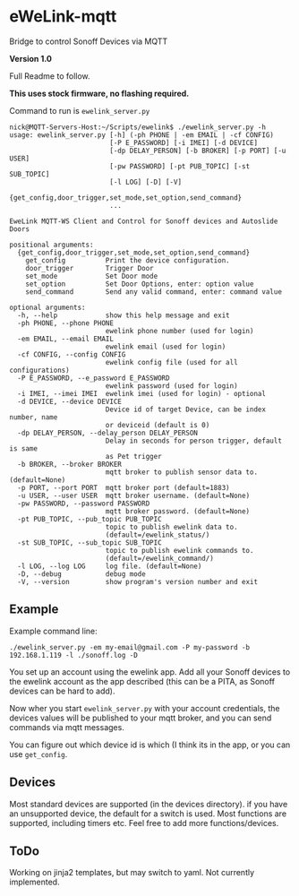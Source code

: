 # eWeLink-mqtt
Bridge to control Sonoff Devices via MQTT

**Version 1.0**

Full Readme to follow.

**This uses stock firmware, no flashing required.**

Command to run is `ewelink_server.py`

```
nick@MQTT-Servers-Host:~/Scripts/ewelink$ ./ewelink_server.py -h
usage: ewelink_server.py [-h] (-ph PHONE | -em EMAIL | -cf CONFIG)
                         [-P E_PASSWORD] [-i IMEI] [-d DEVICE]
                         [-dp DELAY_PERSON] [-b BROKER] [-p PORT] [-u USER]
                         [-pw PASSWORD] [-pt PUB_TOPIC] [-st SUB_TOPIC]
                         [-l LOG] [-D] [-V]
                         {get_config,door_trigger,set_mode,set_option,send_command}
                         ...

EweLink MQTT-WS Client and Control for Sonoff devices and Autoslide Doors

positional arguments:
  {get_config,door_trigger,set_mode,set_option,send_command}
    get_config          Print the device configuration.
    door_trigger        Trigger Door
    set_mode            Set Door mode
    set_option          Set Door Options, enter: option value
    send_command        Send any valid command, enter: command value

optional arguments:
  -h, --help            show this help message and exit
  -ph PHONE, --phone PHONE
                        ewelink phone number (used for login)
  -em EMAIL, --email EMAIL
                        ewelink email (used for login)
  -cf CONFIG, --config CONFIG
                        ewelink config file (used for all configurations)
  -P E_PASSWORD, --e_password E_PASSWORD
                        ewelink password (used for login)
  -i IMEI, --imei IMEI  ewelink imei (used for login) - optional
  -d DEVICE, --device DEVICE
                        Device id of target Device, can be index number, name
                        or deviceid (default is 0)
  -dp DELAY_PERSON, --delay_person DELAY_PERSON
                        Delay in seconds for person trigger, default is same
                        as Pet trigger
  -b BROKER, --broker BROKER
                        mqtt broker to publish sensor data to. (default=None)
  -p PORT, --port PORT  mqtt broker port (default=1883)
  -u USER, --user USER  mqtt broker username. (default=None)
  -pw PASSWORD, --password PASSWORD
                        mqtt broker password. (default=None)
  -pt PUB_TOPIC, --pub_topic PUB_TOPIC
                        topic to publish ewelink data to.
                        (default=/ewelink_status/)
  -st SUB_TOPIC, --sub_topic SUB_TOPIC
                        topic to publish ewelink commands to.
                        (default=/ewelink_command/)
  -l LOG, --log LOG     log file. (default=None)
  -D, --debug           debug mode
  -V, --version         show program's version number and exit
  ```

## Example
Example command line:
```
./ewelink_server.py -em my-email@gmail.com -P my-password -b 192.168.1.119 -l ./sonoff.log -D
```
You set up an account using the ewelink app. Add all your Sonoff devices to the ewelink account as the app described (this can be a PITA, as Sonoff devices can be hard to add).

Now wher you start `ewelink_server.py` with your account credentials, the devices values will be published to your mqtt broker, and you can send commands via mqtt messages.

You can figure out which device id is which (I think its in the app, or you can use `get_config`.

## Devices
Most standard devices are supported (in the devices directory). if you have an unsupported device, the default for a switch is used.
Most functions are supported, including timers etc.
Feel free to add more functions/devices.

## ToDo
Working on jinja2 templates, but may switch to yaml. Not currently implemented.
